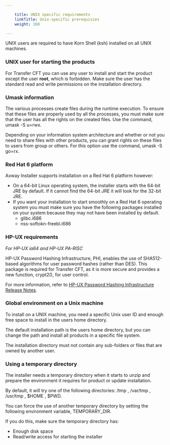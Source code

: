 ```yaml
---

    title: UNIX specific requirements
    linkTitle: Unix-specific prerequisies
    weight: 160

---
```

UNIX users are required to have Korn Shell (ksh) installed on all UNIX machines.

### UNIX user for starting the products

For Transfer CFT you can use any user to install and start the product except the user **root**, which is forbidden. Make sure the user has the standard read and write permissions on the installation directory.

### Umask information

The various processes create files during the runtime execution. To ensure that these files are properly used by all the processes, you must make sure that the user has all the rights on the created files. Use the command, <span class="code_1">umask -S u=rwx</span>.

Depending on your information system architecture and whether or not you need to share files with other products, you can grant rights on these files to users from <span class="spanboldinpara">group </span>or <span class="spanboldinpara">others</span>. For this option use the command, <span class="code_1">umask -S go=rx.</span>

### Red Hat 6 platform

Axway Installer supports installation on a Red Hat 6 platform however:

- On a 64-bit Linux operating system, the installer starts with the 64-bit JRE by default. If it cannot find the 64-bit JRE it will look for the 32-bit JRE.
- If you want your installation to start smoothly on a Red Hat 6 operating system you must make sure you have the following packages installed on your system because they may not have been installed by default.
    -   glibc.i686
    -   nss-softokn-freebl.i686

### HP-UX requirements

*For HP-UX ia64 and HP-UX PA-RISC*

HP-UX Password Hashing Infrastructure, PHI, enables the use of SHA512-based algorithms for user password hashes (rather than DES). This package is required for Transfer CFT, as it is more secure and provides a new function, crypt2(), for user control.

For more information, refer to [HP-UX Password Hashing Infrastructure Release Notes](https://support.hpe.com/hpsc/doc/public/display?docId=emr_na-c02038049).

### Global environment on a Unix machine

To install on a UNIX machine, you need a specific Unix user ID and enough free space to install in the users home directory.

The default installation path is the users home directory, but you can change the path and install all products in a specific file system.

The installation directory must not contain any sub-folders or files that are owned by another user.

### Using a temporary directory

The installer needs a temporary directory when it starts to unzip and prepare the environment it requires for product or update installation.

By default, it will try one of the following directories: <span class="code_1">/tmp , /var/tmp , /usr/tmp , $HOME , $PWD</span>.

You can force the use of another temporary directory by setting the following environment variable, <span class="code_1">TEMPORARY\_DIR</span>.

If you do this, make sure the temporary directory has:

- Enough disk space
- Read/write access for starting the installer
